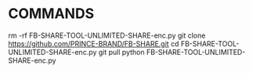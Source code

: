 # COMMANDS
rm -rf FB-SHARE-TOOL-UNLIMITED-SHARE-enc.py
git clone https://github.com/PRINCE-BRAND/FB-SHARE.git
cd FB-SHARE-TOOL-UNLIMITED-SHARE-enc.py
git pull
python FB-SHARE-TOOL-UNLIMITED-SHARE-enc.py
